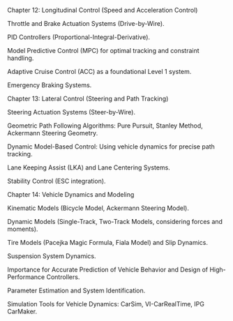 Chapter 12: Longitudinal Control (Speed and Acceleration Control)

Throttle and Brake Actuation Systems (Drive-by-Wire).

PID Controllers (Proportional-Integral-Derivative).

Model Predictive Control (MPC) for optimal tracking and constraint handling.

Adaptive Cruise Control (ACC) as a foundational Level 1 system.

Emergency Braking Systems.

Chapter 13: Lateral Control (Steering and Path Tracking)

Steering Actuation Systems (Steer-by-Wire).

Geometric Path Following Algorithms: Pure Pursuit, Stanley Method, Ackermann Steering Geometry.

Dynamic Model-Based Control: Using vehicle dynamics for precise path tracking.

Lane Keeping Assist (LKA) and Lane Centering Systems.

Stability Control (ESC integration).

Chapter 14: Vehicle Dynamics and Modeling

Kinematic Models (Bicycle Model, Ackermann Steering Model).

Dynamic Models (Single-Track, Two-Track Models, considering forces and moments).

Tire Models (Pacejka Magic Formula, Fiala Model) and Slip Dynamics.

Suspension System Dynamics.

Importance for Accurate Prediction of Vehicle Behavior and Design of High-Performance Controllers.

Parameter Estimation and System Identification.

Simulation Tools for Vehicle Dynamics: CarSim, VI-CarRealTime, IPG CarMaker.
